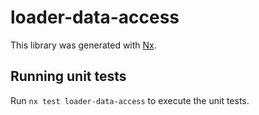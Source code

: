 # loader-data-access

This library was generated with [Nx](https://nx.dev).

## Running unit tests

Run `nx test loader-data-access` to execute the unit tests.
